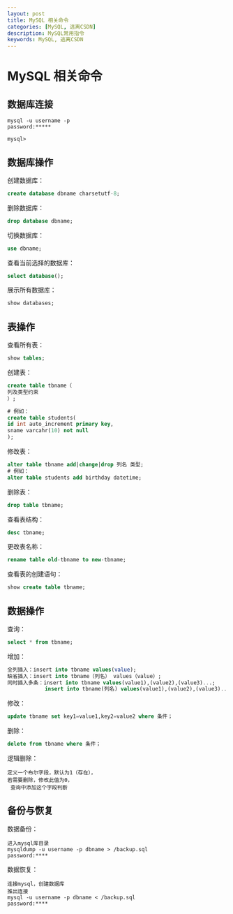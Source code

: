 ```yaml
---
layout: post
title: MySQL 相关命令
categories: [MySQL, 逃离CSDN]
description: MySQL常用指令
keywords: MySQL, 逃离CSDN
---
```


# MySQL 相关命令

## 数据库连接

```shell
mysql -u username -p
password:*****

mysql>
```

## 数据库操作

创建数据库：

```sql
create database dbname charsetutf-8;
```

删除数据库：

```sql
drop database dbname;
```

切换数据库：

```sql
use dbname;
```

查看当前选择的数据库：

```sql
select database();
```

展示所有数据库：

```sql
show databases;
```

## 表操作

查看所有表：

```sql
show tables;
```

创建表：

```sql
create table tbname（
列及类型约束
）;

# 例如：
create table students(
id int auto_increment primary key,
sname varcahr(10) not null
);
```

修改表：

```sql
alter table tbname add|change|drop 列名 类型;
# 例如：
alter table students add birthday datetime;
```

删除表：

```sql
drop table tbname;
```

查看表结构：

```sql
desc tbname;
```

更改表名称：

```sql
rename table old-tbname to new-tbname;
```

查看表的创建语句：

```sql
show create table tbname;
```

## 数据操作

查询：

```sql
select * from tbname;
```

增加：

```sql
全列插入：insert into tbname values(value);
缺省插入：insert into tbname（列名） values（value）;
同时插入多条：insert into tbname values(value1),(value2),(value3)...;
            insert into tbname(列名) values(value1),(value2),(value3)...;
```

修改：

```sql
update tbname set key1=value1,key2=value2 where 条件；
```

删除：

```sql
delete from tbname where 条件；
```

逻辑删除：

```
定义一个布尔字段，默认为1（存在），
若需要删除，修改此值为0，
 查询中添加这个字段判断
```

## 备份与恢复

数据备份：

```
进入mysql库目录
mysqldump -u username -p dbname > /backup.sql
password:****
```

数据恢复：

```
连接mysql，创建数据库
推出连接
mysql -u username -p dbname < /backup.sql
password:****
```
